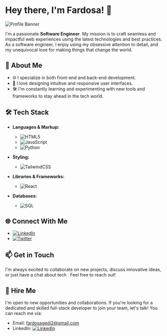 # Hey there, I'm Fardosa! 👋

![Profile Banner](https://www.canva.com/design/play?locale=en&ui=eyJHIjp7IkUiOnRydWV9fQ&layoutQuery=+1280+*+640)

I'm a passionate **Software Engineer**. My mission is to craft seamless and impactful web experiences using the latest technologies and best practices. As a software engineer, I enjoy using my obsessive attention to detail, and my unequivocal love for making things that change the world.

## 🚀 About Me

- 🌐 I specialize in both front-end and back-end development.
- 🎨 I love designing intuitive and responsive user interfaces.
- 🛠 I'm constantly learning and experimenting with new tools and frameworks to stay ahead in the tech world.

## 🛠 Tech Stack

- **Languages & Markup:**
  - ![HTML5](https://img.shields.io/badge/HTML5-E34F26?style=for-the-badge&logo=html5&logoColor=white)
  - ![JavaScript](https://img.shields.io/badge/JavaScript-F7DF1E?style=for-the-badge&logo=javascript&logoColor=black)
  - ![Python](https://img.shields.io/badge/Python-3776AB?style=for-the-badge&logo=python&logoColor=white)

- **Styling:**
  - ![TailwindCSS](https://img.shields.io/badge/TailwindCSS-38B2AC?style=for-the-badge&logo=tailwind-css&logoColor=white)

- **Libraries & Frameworks:**
  - ![React](https://img.shields.io/badge/React-20232A?style=for-the-badge&logo=react&logoColor=61DAFB)

- **Databases:**
  - ![SQL](https://img.shields.io/badge/SQL-336791?style=for-the-badge&logo=postgresql&logoColor=white)

## 🌐 Connect With Me

- [![LinkedIn](https://img.shields.io/badge/LinkedIn-0077B5?style=for-the-badge&logo=linkedin&logoColor=white)](https://www.linkedin.com/in/fardosa/)
- [![Twitter](https://img.shields.io/badge/Twitter-1DA1F2?style=for-the-badge&logo=twitter&logoColor=white)](https://twitter.com/fardosa)


## 📫 Get in Touch

I'm always excited to collaborate on new projects, discuss innovative ideas, or just have a chat about tech . Feel free to reach out!

## 💼 Hire Me

I'm open to new opportunities and collaborations. If you're looking for a dedicated and skilled full-stack developer to join your team, let's talk! You can reach me via:

- Email: [fardosagedi2@gmail.com](mailto:fardosagedi2@gmail.com)
- LinkedIn: [![LinkedIn](https://img.shields.io/badge/LinkedIn-0077B5?style=for-the-badge&logo=linkedin&logoColor=white)](https://www.linkedin.com/in/fardosa/)

